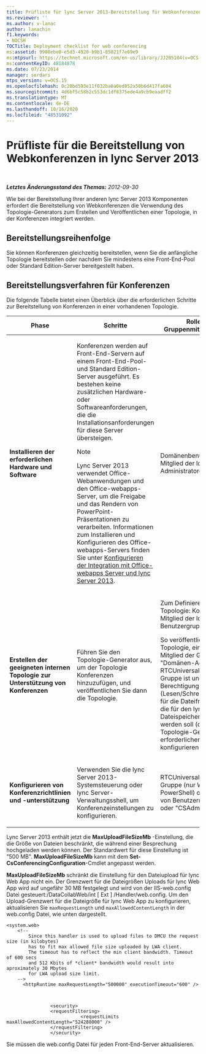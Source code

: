 ```yaml
---
title: Prüfliste für lync Server 2013-Bereitstellung für Webkonferenzen
ms.reviewer: ''
ms.author: v-lanac
author: lanachin
f1.keywords:
- NOCSH
TOCTitle: Deployment checklist for web conferencing
ms:assetid: 9908ebe0-e5d3-4920-b9b1-85021f7e69e9
ms:mtpsurl: https://technet.microsoft.com/en-us/library/JJ205104(v=OCS.15)
ms:contentKeyID: 48184878
ms.date: 07/23/2014
manager: serdars
mtps_version: v=OCS.15
ms.openlocfilehash: 8c20bd593e11f032ba0a0ed852a50b6d417fa604
ms.sourcegitcommit: 4d6bf5c58b2c553dc1df8375ede4a9cb9eaadff2
ms.translationtype: MT
ms.contentlocale: de-DE
ms.lasthandoff: 10/16/2020
ms.locfileid: "48531092"
---
```

# <a name="deployment-checklist-for-web-conferencing-in-lync-server-2013"></a>Prüfliste für die Bereitstellung von Webkonferenzen in lync Server 2013

<div data-xmlns="http://www.w3.org/1999/xhtml">

<div class="topic" data-xmlns="http://www.w3.org/1999/xhtml" data-msxsl="urn:schemas-microsoft-com:xslt" data-cs="https://msdn.microsoft.com/">

<div data-asp="https://msdn2.microsoft.com/asp">



</div>

<div id="mainSection">

<div id="mainBody">

<span> </span>

_**Letztes Änderungsstand des Themas:** 2012-09-30_

Wie bei der Bereitstellung Ihrer anderen lync Server 2013 Komponenten erfordert die Bereitstellung von Webkonferenzen die Verwendung des Topologie-Generators zum Erstellen und Veröffentlichen einer Topologie, in der Konferenzen integriert werden.

<div>

## <a name="deployment-sequence"></a>Bereitstellungsreihenfolge

Sie können Konferenzen gleichzeitig bereitstellen, wenn Sie die anfängliche Topologie bereitstellen oder nachdem Sie mindestens eine Front-End-Pool oder Standard Edition-Server bereitgestellt haben.

</div>

<div>

## <a name="conferencing-deployment-process"></a>Bereitstellungsverfahren für Konferenzen

Die folgende Tabelle bietet einen Überblick über die erforderlichen Schritte zur Bereitstellung von Konferenzen in einer vorhandenen Topologie.


<table>
<colgroup>
<col style="width: 25%" />
<col style="width: 25%" />
<col style="width: 25%" />
<col style="width: 25%" />
</colgroup>
<thead>
<tr class="header">
<th>Phase</th>
<th>Schritte</th>
<th>Rollen und Gruppenmitgliedschaften</th>
<th>Dokumentation</th>
</tr>
</thead>
<tbody>
<tr class="odd">
<td><p><strong>Installieren der erforderlichen Hardware und Software</strong></p></td>
<td><p>Konferenzen werden auf Front-End-Servern auf einem Front-End-Pool-und Standard Edition-Server ausgeführt. Es bestehen keine zusätzlichen Hardware- oder Softwareanforderungen, die die Installationsanforderungen für diese Server übersteigen.</p>
<div>

> [!NOTE]  
> Lync Server 2013 verwendet Office-Webanwendungen und den Office-webapps-Server, um die Freigabe und das Rendern von PowerPoint-Präsentationen zu verarbeiten. Informationen zum Installieren und Konfigurieren des Office-webapps-Servers finden Sie unter <A href="lync-server-2013-enabling-office-web-apps-server-and-lync-server-2013.md">Konfigurieren der Integration mit Office-webapps Server und lync Server 2013</A>.


</div></td>
<td><p>Domänenbenutzer, der Mitglied der lokalen Administratorgruppe ist</p></td>
<td><p><a href="lync-server-2013-supported-hardware.md">Unterstützte Hardware für lync Server 2013</a> in der Unterstützungsdokumentation</p>
<p><a href="lync-server-2013-server-software-and-infrastructure-support.md">Server Software-und Infrastrukturunterstützung in lync Server 2013</a> in der Unterstützungsdokumentation</p>
<p><a href="lync-server-2013-determining-your-system-requirements.md">Bestimmen der Systemanforderungen für lync Server 2013</a> in der Planungsdokumentation.</p>
<p><a href="lync-server-2013-technical-requirements-for-archiving.md">Technische Voraussetzungen für die Archivierung in lync Server 2013</a> in der Planungsdokumentation.</p></td>
</tr>
<tr class="even">
<td><p><strong>Erstellen der geeigneten internen Topologie zur Unterstützung von Konferenzen</strong></p></td>
<td><p>Führen Sie den Topologie-Generator aus, um der Topologie Konferenzen hinzuzufügen, und veröffentlichen Sie dann die Topologie.</p></td>
<td><p>Zum Definieren einer Topologie: Konto, das Mitglied der lokalen Benutzergruppe ist</p>
<p>So veröffentlichen Sie die Topologie, ein Konto, das Mitglied der Gruppe "Domänen-Admins" und der RTCUniversalServerAdmins-Gruppe ist und die über die Berechtigung "Vollzugriff" (Lesen/Schreiben/ändern) für die Dateifreigabe verfügt, die für den lync Server 2013 Dateispeicher verwendet werden soll (damit der Topologie-Generator die erforderlichen DACLs konfigurieren kann)</p></td>
<td><p><a href="lync-server-2013-define-and-configure-a-topology-in-topology-builder.md">Definieren und Konfigurieren einer Topologie im Topologie-Generator für lync Server 2013</a> in der Bereitstellungsdokumentation.</p></td>
</tr>
<tr class="odd">
<td><p><strong>Konfigurieren von Konferenzrichtlinien und -unterstützung</strong></p></td>
<td><p>Verwenden Sie die lync Server 2013-Systemsteuerung oder lync Server-Verwaltungsshell, um Konferenzeinstellungen zu konfigurieren.</p></td>
<td><p>RTCUniversalServerAdmins-Gruppe (nur Windows PowerShell) oder Zuweisen von Benutzern zur Rolle "[]" oder "CSAdministrator"</p></td>
<td><p><a href="lync-server-2013-conferencing-policies.md">Konferenzrichtlinien in lync Server 2013</a> in der Betriebsdokumentation.</p></td>
</tr>
</tbody>
</table>


Lync Server 2013 enthält jetzt die **MaxUploadFileSizeMb** -Einstellung, die die Größe von Dateien beschränkt, die während einer Besprechung hochgeladen werden können. Der Standardwert für diese Einstellung ist "500 MB". **MaxUploadFileSizeMb** kann mit dem **Set-CsConferencingConfiguration**-Cmdlet angepasst werden.

**MaxUploadFileSizeMb** schränkt die Einstellung für den Dateiupload für lync Web App nicht ein. Der Grenzwert für die Dateigrößen Uploads für lync Web App wird auf ungefähr 30 MB festgelegt und wird von der IIS-web.config Datei gesteuert:/DataCollabWeb/int \[ Ext \] /Handler/web.config. Um den Upload-Grenzwert für die Dateigröße für lync Web App zu konfigurieren, aktualisieren Sie `maxRequestLength` und `maxAllowedContentLength` in der web.config Datei, wie unten dargestellt.

    <system.web>
        <!-- 
            Since this handler is used to upload files to DMCU the request size (in kilobytes) 
            has to fit max allowed file size uploaded by LWA client.
            The timeout has to reflect the min client bandwidth. Timeout of 600 secs 
            and 512 Kbits of *client* bandwidth would result into aproximately 30 Mbytes 
            for LWA upload size limit.
        -->
          <httpRuntime maxRequestLength="500000" executionTimeout="600" />
    
    
    
                    <security>
                    <requestFiltering>
                               <requestLimits maxAllowedContentLength="524288000" />
                    </requestFiltering>
                    </security>

Sie müssen die web.config Datei für jeden Front-End-Server aktualisieren.

</div>

</div>

<span> </span>

</div>

</div>

</div>

